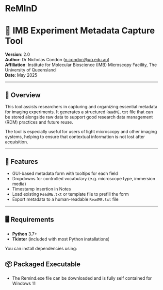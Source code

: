 # ReMInD
# 🧬 IMB Experiment Metadata Capture Tool

**Version**: 2.0  
**Author**: Dr Nicholas Condon (n.condon@uq.edu.au)  
**Affiliation**: Institute for Molecular Bioscience (IMB) Microscopy Facility, The University of Queensland  
**Date**: May 2025

---

## 📖 Overview

This tool assists researchers in capturing and organizing essential metadata for imaging experiments. It generates a structured `ReadME.txt` file that can be stored alongside raw data to support good research data management (RDM) practices and future reuse.

The tool is especially useful for users of light microscopy and other imaging systems, helping to ensure that contextual information is not lost after acquisition.

---

## 🚀 Features

- GUI-based metadata form with tooltips for each field  
- Dropdowns for controlled vocabulary (e.g. microscope type, immersion media)  
- Timestamp insertion in Notes  
- Load existing `ReadME.txt` or template file to prefill the form  
- Export metadata to a human-readable `ReadME.txt` file  

---

## 🖥️ Requirements

- **Python** 3.7+
- **Tkinter** (included with most Python installations)

You can install dependencies using:

## 📦 Packaged Executable
- The Remind.exe file can be downloaded and is fully self contained for Windows 11


